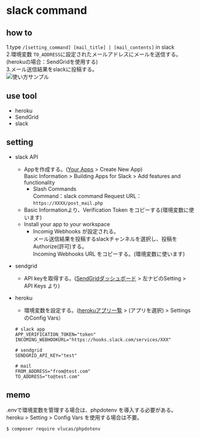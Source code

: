 # slack command

## how to
1.type `/[setting_command] [mail_title] | [mail_contents]` in slack  
2.環境変数 `TO_ADDRESS`に設定されたメールアドレスにメールを送信する。(herokuの場合：SendGridを使用する)  
3.メール送信結果をslackに投稿する。  
![使い方サンプル](https://user-images.githubusercontent.com/12015851/49686602-11cb2100-fb3a-11e8-8ac4-da3dd6cbaacc.png)

## use tool
- heroku
- SendGrid
- slack

## setting
- slack API
    - Appを作成する。([Your Apps](https://api.slack.com/apps/) > Create New App)  
    Basic Information > Building Apps for Slack > Add features and functionality  
      - Slash Commands  
      Command：slack command
      Request URL：`https://XXXX/post_mail.php`
    - Basic Informationより、Verification Token をコピーする(環境変数に使います)
    - Install your app to your workspace  
      - Incomig Webhooks が設定される。  
        メール送信結果を投稿するslackチャンネルを選択し、投稿をAuthorize(許可)する。  
        Incoming Webhooks URL をコピーする。(環境変数に使います)  
 
- sendgrid
    - API keyを取得する。([SendGridダッシュボード](https://app.sendgrid.com/) > 左ナビのSetting > API Keys より)

- heroku
    - 環境変数を設定する。([herokuアプリ一覧](https://dashboard.heroku.com/apps/) > (アプリを選択) > Settings のConfig Vars）  
    ```
    # slack app
    APP_VERIFICATION_TOKEN="token"
    INCOMING_WEBHOOKURL="https://hooks.slack.com/services/XXX"  
    
    # sendgrid
    SENDGRID_API_KEY="test"  
    
    # mail
    FROM_ADDRESS="from@test.com"
    TO_ADDRESS="to@test.com"
    ```
 

## memo
.envで環境変数を管理する場合は、phpdotenv を導入する必要がある。  
heroku > Setting > Config Vars を使用する場合は不要。  
```
$ composer require vlucas/phpdotenv 
```
